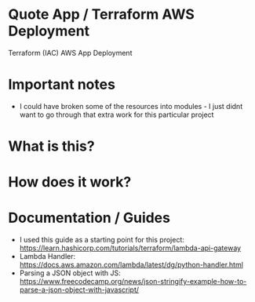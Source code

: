 # Quote App / Terraform AWS Deployment
Terraform (IAC) AWS App Deployment

# Important notes
* I could have broken some of the resources into modules - I just didnt want to go through that extra work for this particular project

# What is this?

# How does it work?

# Documentation / Guides
* I used this guide as a starting point for this project: https://learn.hashicorp.com/tutorials/terraform/lambda-api-gateway
* Lambda Handler: https://docs.aws.amazon.com/lambda/latest/dg/python-handler.html
* Parsing a JSON object with JS: https://www.freecodecamp.org/news/json-stringify-example-how-to-parse-a-json-object-with-javascript/